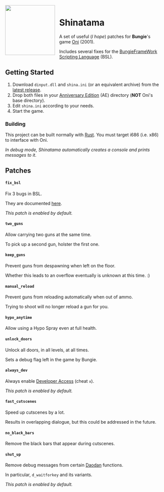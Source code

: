 <img src="https://wiki.oni2.net/w/images/0/05/TXMPSHINlistening.png" align="left" width="160" style="margin-right: 1em"/>

# Shinatama

A set of useful (*I hope*) patches for **Bungie**'s game [Oni] (2001).

Includes several fixes for the [BungieFrameWork Scripting Language] (BSL).

[Oni]: https://wiki.oni2.net/Main_Page

[BungieFrameWork Scripting Language]: https://wiki.oni2.net/BSL:BFW_Scripting_Language


## Getting Started

1. Download `dinput.dll` and `shina.ini` (or an equivalent archive) from the [latest release].
1. Drop both files in your [Anniversary Edition] (AE) directory (**NOT** Oni's base directory).
1. Edit `shina.ini` according to your needs.
1. Start the game.

[latest release]: https://github.com/lewdum/shinatama/releases/latest

[Anniversary Edition]: https://wiki.oni2.net/Anniversary_Edition


### Building

This project can be built normally with [Rust]. You must target i686 (i.e. x86) to interface with Oni.

*In debug mode, Shinatama automatically creates a console and prints messages to it.*

[Rust]: https://www.rust-lang.org/


## Patches

#### `fix_bsl`

Fix 3 bugs in BSL.

They are documented [here].

*This patch is enabled by default.*

[here]: https://lewdum.notion.site/Assorted-BSL-Fixes-13263d6ca8e84538829a07ad4d318085

#### `two_guns`

Allow carrying two guns at the same time.

To pick up a second gun, holster the first one.

#### `keep_guns`

Prevent guns from despawning when left on the floor.

Whether this leads to an overflow eventually is unknown at this time. :)

#### `manual_reload`

Prevent guns from reloading automatically when out of ammo.

Trying to shoot will no longer reload a gun for you.

#### `hypo_anytime`

Allow using a Hypo Spray even at full health.

#### `unlock_doors`

Unlock all doors, in all levels, at all times.

Sets a debug flag left in the game by Bungie.

#### `always_dev`

Always enable [Developer Access] (cheat `x`).

*This patch is enabled by default.*

[Developer Access]: https://wiki.oni2.net/Developer_Mode

#### `fast_cutscenes`

Speed up cutscenes by a lot.

Results in overlapping dialogue, but this could be addressed in the future.

#### `no_black_bars`

Remove the black bars that appear during cutscenes.

#### `shut_up`

Remove debug messages from certain [Daodan] functions.

In particular, `d_waitforkey` and its variants.

*This patch is enabled by default.*

[Daodan]: https://wiki.oni2.net/Daodan_DLL
